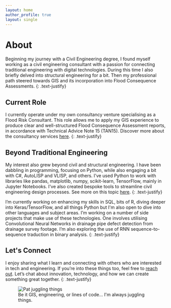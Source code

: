 ```yaml
---
layout: home
author_profile: true
layout: single
---
```


# About

Beginning my journey with a Civil Engineering degree, I found myself working as a civil engineering consultant with a passion for connecting traditional engineering with digital technologies. During this time I also briefly delved into structural engineering for a bit. Then my professional path steered towards GIS and its incorporation into Flood Consequence Assessments.
{: .text-justify}

## Current Role
I currently operate under my own consultancy venture specialising as a Flood Risk Consultant. This role allows me to apply my GIS experience to produce clear and well-structured Flood Consequence Assessment reports, in accordance with Technical Advice Note 15 (TAN15). Discover more about the consultancy services [here](/FCA/).
{: .text-justify}

## Beyond Traditional Engineering
My interest also grew beyond civil and structural engineering. I have been dabbling in programming, focusing on Python, while also engaging a bit with C#, AutoLISP and VLISP, and others. I’ve used Python to work with libraries like pandas, matplotlib, numpy, scikit-learn, TensorFlow, mainly in Jupyter Notebooks. I've also created bespoke tools to streamline civil engineering design processes. See more on this topic [here](/ober-civils-tookit/).
{: .text-justify}

I’m currently working on enhancing my skills in SQL, bits of R, diving deeper into Keras/TensorFlow, and all things Python but I'm also open to dive into other languages and subject areas. I’m working on a number of side projects that make use of these technologies. One involves utilising Convolutional Neural Networks in drainage pipe defect detection from drainage survey footage. I’m also exploring the use of RNN sequence-to-sequence traduction in binary analysis.
{: .text-justify}

## Let's Connect
I enjoy sharing what I learn and connecting with others who are interested in tech and engineering. If you’re into these things too, feel free to [reach out](mailto:patryk.obermajer@gmail.com). Let’s chat about innovation, technology, and how we can create something great together.
{: .text-justify}


<figure>
  <img src="assets/images/pat-juggling.png" alt="Pat juggling things"/>
  <figcaption>Be it GIS, engineering, or lines of code... I'm always juggling things.</figcaption>
</figure>

<!-- ![Pat juggling](assets/images/pat-juggling.png) -->
